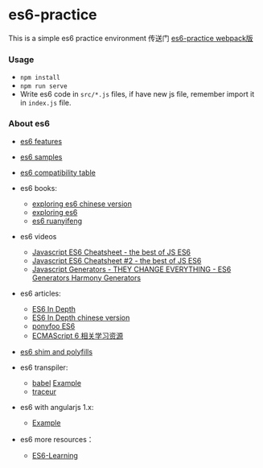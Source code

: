 # es6-practice
This is a simple es6 practice environment
传送门 [es6-practice webpack版](https://github.com/hjzheng/es6-practice-webpack)

### Usage

- `npm install`
- `npm run serve`
- Write es6 code in `src/*.js` files, if have new js file, remember import it in `index.js` file.

### About es6

- [es6 features](https://github.com/lukehoban/es6features)

- [es6 samples](https://github.com/DanWahlin/ES6Samples)

- [es6 compatibility table](http://kangax.github.io/compat-table/es6/)

- es6 books:
    - [exploring es6 chinese version](https://github.com/hjzheng/exploring-es6)
    - [exploring es6](http://exploringjs.com/es6/index.html)
    - [es6 ruanyifeng](http://es6.ruanyifeng.com)
    
- es6 videos
    - [Javascript ES6 Cheatsheet - the best of JS ES6 ](https://www.youtube.com/watch?v=AfWYO8t7ed4)
    - [Javascript ES6 Cheatsheet #2 - the best of JS ES6 ](https://www.youtube.com/watch?v=LmL0Gh193M0)
    - [Javascript Generators - THEY CHANGE EVERYTHING - ES6 Generators Harmony Generators ](https://www.youtube.com/watch?v=QO07THdLWQo&index=3&list=PLPlAdM3UjHKoHvMWeUyb95yLX59Nk87IX)
    
- es6 articles:
    - [ES6 In Depth](https://hacks.mozilla.org/category/es6-in-depth/)
    - [ES6 In Depth chinese version](http://www.csdn.net/article/2015-06-15/2824955-es6-in-depth-an-introduction)
    - [ponyfoo ES6](http://ponyfoo.com/articles/tagged/es6)
    - [ECMAScript 6 相关学习资源](http://segmentfault.com/a/1190000003739409)

- [es6 shim and polyfills](https://github.com/addyosmani/es6-tools#polyfills)

- es6 transpiler:
    - [babel](https://babeljs.io/) [Example](https://github.com/hjzheng/CUF_meeting_knowledge_share/tree/master/2015-5-30/gulp-es6-module)
    - [traceur](https://github.com/google/traceur-compiler)
    
- es6 with angularjs 1.x:
    - [Example](https://github.com/hjzheng/CUF_meeting_knowledge_share/tree/master/2015-7-20/gulp-es6-angular)

- es6 more resources：
    - [ES6-Learning](https://github.com/ericdouglas/ES6-Learning)
